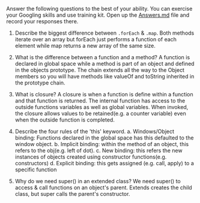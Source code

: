 Answer the following questions to the best of your ability. You can exercise your Googling skills and use training kit.
  Open up the [Answers.md](Answers.md) file and record your responses there.

1. Describe the biggest difference between `.forEach` & `.map`.
Both methods iterate over an array but forEach just performs a function of each element while map returns a new array 
of the same size.

2. What is the difference between a function and a method?
A function is declared in global space while a method is part of an object and 
defined in the objects prototype. The chain extends all the way to the Object members so you will have methods like 
valueOf and toString inherited in the prototype chain.
3. What is closure?
A closure is when a function is define within a function and that function is returned. The internal 
function has access to the outside functions variables as well as global variables. When invoked, the closure allows 
values to be retained(e.g. a counter variable) even when the outside function is completed.
4. Describe the four rules of the 'this' keyword.
a. Windows/Object binding: Functions declared in the global space has this defaulted to the window object.
b. Implicit binding: within the method of an object, this refers to the obj(e.g. left of dot).
c. New binding: this refers the new instances of objects created using constructor functions(e.g. constructors)
d. Explicit binding: this gets assigned (e.g. call, apply) to a specific function
5. Why do we need super() in an extended class?
We need super() to access & call functions on an object's parent. Extends creates the child class, 
but super calls the parent's constructor.

